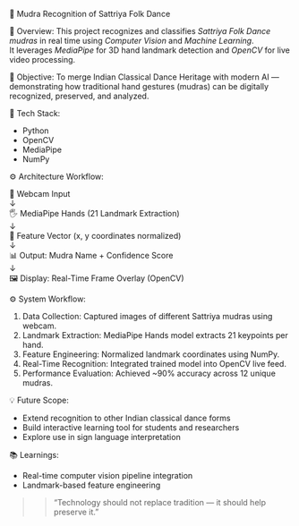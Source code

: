 🪷 Mudra Recognition of Sattriya Folk Dance 

🌟 Overview:
This project recognizes and classifies *Sattriya Folk Dance mudras* in real time using *Computer Vision* and *Machine Learning*.  
It leverages *MediaPipe* for 3D hand landmark detection and *OpenCV* for live video processing.

🎯 Objective:
To merge Indian Classical Dance Heritage with modern AI — demonstrating how traditional hand gestures (mudras) can be digitally recognized, preserved, and analyzed.

🧠 Tech Stack:
- Python
- OpenCV
- MediaPipe
- NumPy


⚙️ Architecture Workflow:

🎥 Webcam Input  
       ↓  
🖐️ MediaPipe Hands (21 Landmark Extraction)  
       ↓  
🧮 Feature Vector (x, y coordinates normalized)  
       ↓  
📊 Output: Mudra Name + Confidence Score  
       ↓  
🖼️ Display: Real-Time Frame Overlay (OpenCV)


⚙️ System Workflow:
1. Data Collection: Captured images of different Sattriya mudras using webcam.
2. Landmark Extraction: MediaPipe Hands model extracts 21 keypoints per hand.
3. Feature Engineering: Normalized landmark coordinates using NumPy.
4. Real-Time Recognition: Integrated trained model into OpenCV live feed.
5. Performance Evaluation: Achieved ~90% accuracy across 12 unique mudras.

💡 Future Scope: 
- Extend recognition to other Indian classical dance forms  
- Build interactive learning tool for students and researchers  
- Explore use in sign language interpretation

📚 Learnings:
- Real-time computer vision pipeline integration  
- Landmark-based feature engineering  

>> “Technology should not replace tradition — it should help preserve it.”
